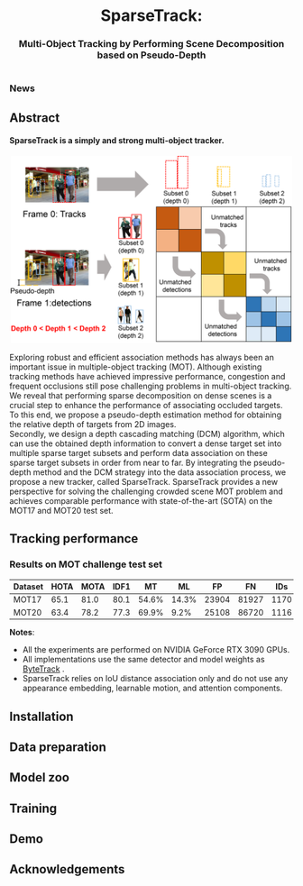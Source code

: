 <div align="center">
<h1>SparseTrack:  
<h3>Multi-Object Tracking by Performing Scene Decomposition based on Pseudo-Depth</h3>

<!-- [Bencheng Liao](https://github.com/LegendBC)<sup>1,2,3</sup> \*, [Shaoyu Chen](https://scholar.google.com/citations?user=PIeNN2gAAAAJ&hl=en&oi=sra)<sup>1,3</sup> \*, [Xinggang Wang](https://xinggangw.info/)<sup>1 :email:</sup>, [Tianheng Cheng](https://scholar.google.com/citations?user=PH8rJHYAAAAJ&hl=zh-CN)<sup>1,3</sup>, [Qian Zhang](https://scholar.google.com/citations?user=pCY-bikAAAAJ&hl=zh-CN)<sup>3</sup>, [Wenyu Liu](http://eic.hust.edu.cn/professor/liuwenyu/)<sup>1</sup>, [Chang Huang](https://scholar.google.com/citations?user=IyyEKyIAAAAJ&hl=zh-CN)<sup>3</sup>
 
<sup>1</sup> School of EIC, HUST, <sup>2</sup> Institute of Artificial Intelligence, HUST, <sup>3</sup> Horizon Robotics -->

<!-- (\*) equal contribution, (<sup>:email:</sup>) corresponding author. -->

<!-- ArXiv Preprint ([arXiv 2208.14437](https://arxiv.org/abs/2208.14437)) -->

<!-- [openreview ICLR'23](https://openreview.net/forum?id=k7p_YAO7yE), accepted as **ICLR Spotlight** -->

</div>

#
### News
<!-- * **`May. 12th, 2023`:** MapTR now support various bevencoder, such as [BEVFormer encoder](projects/configs/maptr/maptr_tiny_r50_24e_bevformer.py) and [BEVFusion bevpool](projects\configs\maptr\maptr_tiny_r50_24e_bevpool.py). Check it out!
* **`Apr. 20th, 2023`:** Extending MapTR to a general map annotation framework ([paper](https://arxiv.org/pdf/2304.09807.pdf)), with high flexibility in terms of spatial scale and element type.
* **`Mar. 22nd, 2023`:** By leveraging MapTR, VAD ([paper](https://arxiv.org/abs/2303.12077), [code](https://github.com/hustvl/VAD))  models the driving scene as fully vectorized representation, achieving SoTA end-to-end planning performance!
* **`Jan. 21st, 2023`:** MapTR is accepted to ICLR 2023 as **Spotlight Presentation**!
* **`Nov. 11st, 2022`:** We release an initial version of MapTR.
* **`Aug. 31st, 2022`:** We released our paper on Arxiv. Code/Models are coming soon. Please stay tuned! ☕️ -->


## Abstract
####  SparseTrack is a simply and strong multi-object tracker. 
 
<p align="center"><img src="DCM.png" width="500"/></p> 

Exploring robust and efficient association methods has always been an important issue in multiple-object tracking (MOT).
Although existing tracking methods have achieved impressive performance, congestion and frequent occlusions still pose challenging problems in multi-object tracking. 
We reveal that performing sparse decomposition on dense scenes is a crucial step to enhance the performance of associating occluded targets. 
To this end, we propose a pseudo-depth estimation method for obtaining the relative depth of targets from 2D images.  
Secondly, we design a depth cascading matching (DCM) algorithm, which can use the obtained depth information to convert a dense target set into multiple sparse target subsets and perform data association on these sparse target subsets in order from near to far. 
By integrating the pseudo-depth method and the DCM strategy into the data association process, we propose a new tracker, called SparseTrack. 
SparseTrack provides a new perspective for solving the challenging crowded scene MOT problem and achieves comparable performance with state-of-the-art (SOTA) on the MOT17 and MOT20 test set.

## Tracking performance
### Results on MOT challenge test set
| Dataset    | HOTA | MOTA | IDF1 | MT | ML | FP | FN | IDs |
|------------|-------|-------|------|------|-------|-------|------|------|
|MOT17       | 65.1 | 81.0 | 80.1 | 54.6% | 14.3% | 23904 | 81927 | 1170 |
|MOT20       | 63.4 | 78.2 | 77.3 | 69.9% | 9.2%  | 25108 | 86720 | 1116 |

**Notes**: 
- All the experiments are performed on NVIDIA GeForce RTX 3090 GPUs. 
- All implementations use the same detector and model weights as [ByteTrack](https://github.com/ifzhang/ByteTrack) . 
- SparseTrack relies on IoU distance association only and do not use any appearance embedding, learnable motion, and attention components.
 
## Installation
<!-- - [Installation](docs/install.md)
- [Prepare Dataset](docs/prepare_dataset.md)
- [Train and Eval](docs/train_eval.md)
- [Visualization](docs/visualization.md) -->


## Data preparation
<!-- 
- [ ] centerline detection & topology support
- [x] multi-modal checkpoints
- [x] multi-modal code
- [ ] lidar modality code
- [x] argoverse2 dataset 
- [x] Nuscenes dataset 
- [x] MapTR checkpoints
- [x] MapTR code
- [x] Initialization -->

## Model zoo
 
## Training
 
## Demo
 
## Acknowledgements

<!-- MapTR is based on [mmdetection3d](https://github.com/open-mmlab/mmdetection3d). It is also greatly inspired by the following outstanding contributions to the open-source community: [BEVFusion](https://github.com/mit-han-lab/bevfusion), [BEVFormer](https://github.com/fundamentalvision/BEVFormer), [HDMapNet](https://github.com/Tsinghua-MARS-Lab/HDMapNet), [GKT](https://github.com/hustvl/GKT), [VectorMapNet](https://github.com/Mrmoore98/VectorMapNet_code). -->

<!-- ## Citation -->
<!-- If you find MapTR is useful in your research or applications, please consider giving us a star 🌟 and citing it by the following BibTeX entry.
```bibtex
@inproceedings{MapTR,
  title={MapTR: Structured Modeling and Learning for Online Vectorized HD Map Construction},
  author={Liao, Bencheng and Chen, Shaoyu and Wang, Xinggang and Cheng, Tianheng, and Zhang, Qian and Liu, Wenyu and Huang, Chang},
  booktitle={International Conference on Learning Representations},
  year={2023}
} -->
```
